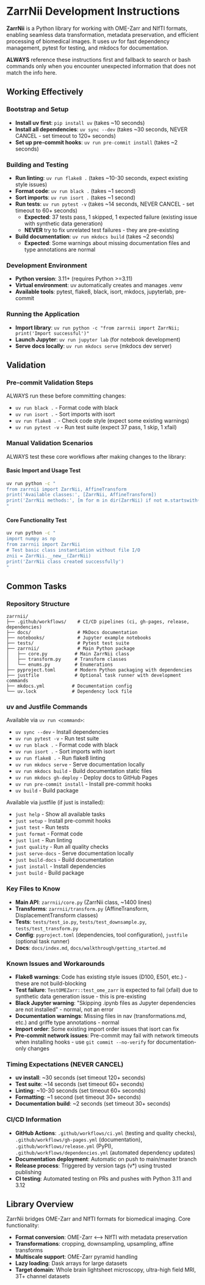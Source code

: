 # ZarrNii Development Instructions

**ZarrNii** is a Python library for working with OME-Zarr and NIfTI formats, enabling seamless data transformation, metadata preservation, and efficient processing of biomedical images. It uses uv for fast dependency management, pytest for testing, and mkdocs for documentation.

**ALWAYS** reference these instructions first and fallback to search or bash commands only when you encounter unexpected information that does not match the info here.

## Working Effectively

### Bootstrap and Setup
- **Install uv first**: `pip install uv` (takes ~10 seconds)
- **Install all dependencies**: `uv sync --dev` (takes ~30 seconds, NEVER CANCEL - set timeout to 120+ seconds)
- **Set up pre-commit hooks**: `uv run pre-commit install` (takes ~2 seconds)

### Building and Testing  
- **Run linting**: `uv run flake8 .` (takes ~10-30 seconds, expect existing style issues)
- **Format code**: `uv run black .` (takes ~1 second)  
- **Sort imports**: `uv run isort .` (takes ~1 second)
- **Run tests**: `uv run pytest -v` (takes ~14 seconds, NEVER CANCEL - set timeout to 60+ seconds)
  - **Expected**: 37 tests pass, 1 skipped, 1 expected failure (existing issue with synthetic data generation)
  - **NEVER** try to fix unrelated test failures - they are pre-existing
- **Build documentation**: `uv run mkdocs build` (takes ~2 seconds)
  - **Expected**: Some warnings about missing documentation files and type annotations are normal

### Development Environment
- **Python version**: 3.11+ (requires Python >=3.11)
- **Virtual environment**: uv automatically creates and manages .venv
- **Available tools**: pytest, flake8, black, isort, mkdocs, jupyterlab, pre-commit

### Running the Application
- **Import library**: `uv run python -c "from zarrnii import ZarrNii; print('Import successful')"`
- **Launch Jupyter**: `uv run jupyter lab` (for notebook development)
- **Serve docs locally**: `uv run mkdocs serve` (mkdocs dev server)

## Validation

### Pre-commit Validation Steps
ALWAYS run these before committing changes:
- `uv run black .` - Format code with black
- `uv run isort .` - Sort imports with isort  
- `uv run flake8 .` - Check code style (expect some existing warnings)
- `uv run pytest -v` - Run test suite (expect 37 pass, 1 skip, 1 xfail)

### Manual Validation Scenarios
ALWAYS test these core workflows after making changes to the library:

#### Basic Import and Usage Test
```bash
uv run python -c "
from zarrnii import ZarrNii, AffineTransform
print('Available classes:', [ZarrNii, AffineTransform])
print('ZarrNii methods:', [m for m in dir(ZarrNii) if not m.startswith('_')][:5])
"
```

#### Core Functionality Test  
```bash
uv run python -c "
import numpy as np
from zarrnii import ZarrNii
# Test basic class instantiation without file I/O
znii = ZarrNii.__new__(ZarrNii)
print('ZarrNii class created successfully')
"
```

## Common Tasks

### Repository Structure
```
zarrnii/
├── .github/workflows/    # CI/CD pipelines (ci, gh-pages, release, dependencies)  
├── docs/                 # MkDocs documentation
├── notebooks/            # Jupyter example notebooks
├── tests/                # Pytest test suite
├── zarrnii/              # Main Python package
│   ├── core.py          # Main ZarrNii class
│   ├── transform.py     # Transform classes  
│   └── enums.py         # Enumerations
├── pyproject.toml       # Modern Python packaging with dependencies
├── justfile             # Optional task runner with development commands
├── mkdocs.yml          # Documentation config
└── uv.lock             # Dependency lock file
```

### uv and Justfile Commands
Available via `uv run <command>`:
- `uv sync --dev` - Install dependencies  
- `uv run pytest -v` - Run test suite
- `uv run black .` - Format code with black
- `uv run isort .` - Sort imports with isort
- `uv run flake8 .` - Run flake8 linting  
- `uv run mkdocs serve` - Serve documentation locally
- `uv run mkdocs build` - Build documentation static files
- `uv run mkdocs gh-deploy` - Deploy docs to GitHub Pages
- `uv run pre-commit install` - Install pre-commit hooks
- `uv build` - Build package

Available via justfile (if just is installed):
- `just help` - Show all available tasks
- `just setup` - Install pre-commit hooks
- `just test` - Run tests
- `just format` - Format code
- `just lint` - Run linting
- `just quality` - Run all quality checks
- `just serve-docs` - Serve documentation locally
- `just build-docs` - Build documentation
- `just install` - Install dependencies
- `just build` - Build package

### Key Files to Know
- **Main API**: `zarrnii/core.py` (ZarrNii class, ~1400 lines)
- **Transforms**: `zarrnii/transform.py` (AffineTransform, DisplacementTransform classes)  
- **Tests**: `tests/test_io.py`, `tests/test_downsample.py`, `tests/test_transform.py`
- **Config**: `pyproject.toml` (dependencies, tool configuration), `justfile` (optional task runner)
- **Docs**: `docs/index.md`, `docs/walkthrough/getting_started.md`

### Known Issues and Workarounds
- **Flake8 warnings**: Code has existing style issues (D100, E501, etc.) - these are not build-blocking
- **Test failure**: `TestOMEZarr::test_ome_zarr` is expected to fail (xfail) due to synthetic data generation issue - this is pre-existing
- **Black Jupyter warning**: "Skipping .ipynb files as Jupyter dependencies are not installed" - normal, not an error
- **Documentation warnings**: Missing files in nav (transformations.md, etc.) and griffe type annotations - normal
- **Import order**: Some existing import order issues that isort can fix
- **Pre-commit network issues**: Pre-commit may fail with network timeouts when installing hooks - use `git commit --no-verify` for documentation-only changes

### Timing Expectations (NEVER CANCEL)
- **uv install**: ~30 seconds (set timeout 120+ seconds)
- **Test suite**: ~14 seconds (set timeout 60+ seconds)  
- **Linting**: ~10-30 seconds (set timeout 60+ seconds)
- **Formatting**: ~1 second (set timeout 30+ seconds)
- **Documentation build**: ~2 seconds (set timeout 30+ seconds)

### CI/CD Information
- **GitHub Actions**: `.github/workflows/ci.yml` (testing and quality checks), `.github/workflows/gh-pages.yml` (documentation), `.github/workflows/release.yml` (PyPI), `.github/workflows/dependencies.yml` (automated dependency updates)
- **Documentation deployment**: Automatic on push to main/master branch
- **Release process**: Triggered by version tags (v*) using trusted publishing
- **CI testing**: Automated testing on PRs and pushes with Python 3.11 and 3.12

## Library Overview
ZarrNii bridges OME-Zarr and NIfTI formats for biomedical imaging. Core functionality:
- **Format conversion**: OME-Zarr ⟷ NIfTI with metadata preservation  
- **Transformations**: cropping, downsampling, upsampling, affine transforms
- **Multiscale support**: OME-Zarr pyramid handling
- **Lazy loading**: Dask arrays for large datasets
- **Target domain**: Whole brain lightsheet microscopy, ultra-high field MRI, 3T+ channel datasets